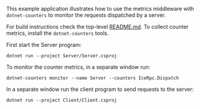 This example application illustrates how to use the metrics middleware with `dotnet-counters` to
monitor the requests dispatched by a server.

For build instructions check the top-level [README.md](../../README.md).
To collect counter metrics, install the `dotnet-counters` tools.

First start the Server program:

```shell
dotnet run --project Server/Server.csproj
```

To monitor the counter metrics, in a separate window run:

```shell
dotnet-counters monitor --name Server --counters IceRpc.Dispatch
```

In a separate window run the client program to send requests to the server:

```shell
dotnet run --project Client/Client.csproj
```
